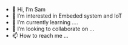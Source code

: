 - 👋 Hi, I’m Sam
- 👀 I’m interested in Embeded system and IoT
- 🌱 I’m currently learning ....
- 💞️ I’m looking to collaborate on ...
- 📫 How to reach me ...

<!---
Aquarias879/Aquarias879 is a ✨ special ✨ repository because its `README.md` (this file) appears on your GitHub profile.
You can click the Preview link to take a look at your changes.
--->
